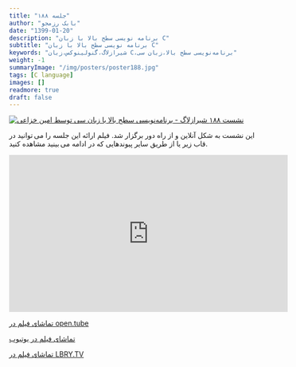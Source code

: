```yaml
---
title: "جلسه ۱۸۸"
author: "بابک رزمجو"
date: "1399-01-20"
description: "برنامه نویسی سطح بالا با زبان C"
subtitle: "برنامه نویسی سطح بالا با زبان C"
keywords: "شیرازلاگ،گنولینوکس،زبان C،برنامه‌نویسی سطح بالا،زبان سی"
weight: -1
summaryImage: "/img/posters/poster188.jpg"
tags: [C language]
images: []
readmore: true
draft: false
---
```

[![نشست ۱۸۸ شیرازلاگ - برنامه‌نویسی سطح بالا با زبان سی توسط امین خزاعی](/img/posters/poster188.jpg)](/img/posters/poster188.jpg)

این نشست به شکل آنلاین و از راه دور برگزار شد. فیلم ارائه این جلسه را می توانید در قاب زیر یا از طریق سایر پیوندهایی که در ادامه می بینید مشاهده کنید.

<iframe width="560" height="315" sandbox="allow-same-origin allow-scripts" src="https://open.tube/videos/embed/b3b45b58-1f80-4540-ba47-1c5e4edd130d" frameborder="0" allowfullscreen="true"></iframe>

[تماشای فیلم در open.tube](https://open.tube/videos/watch/b3b45b58-1f80-4540-ba47-1c5e4edd130d)

[تماشای فیلم در یوتیوب](https://youtu.be/Sg2eoKF69-c)

[تماشای فیلم در LBRY.TV](https://open.lbry.com/@ShirazLUG:5/c-cello:2)
